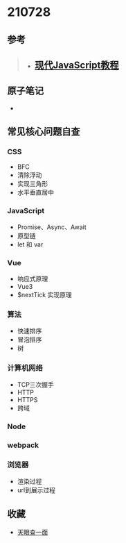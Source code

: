 # 210728

## 参考

> - [现代JavaScript教程](https://zh.javascript.info/)
>   - 

## 原子笔记

- 

## 常见核心问题自查

### CSS

- BFC
- 清除浮动
- 实现三角形
- 水平垂直居中

### JavaScript

- Promise、Async、Await
- 原型链
- let 和 var

### Vue

- 响应式原理
- Vue3
- $nextTick 实现原理

### 算法

- 快速排序
- 冒泡排序
- 树

### 计算机网络

- TCP三次握手
- HTTP
- HTTPS
- 跨域

### Node

### webpack

### 浏览器

- 渲染过程
- url到展示过程

## 收藏

- [天眼查一面](https://www.nowcoder.com/discuss/689797?type=all&order=time&pos=&page=1&ncTraceId=&channel=-1&source_id=search_all_nctrack)

